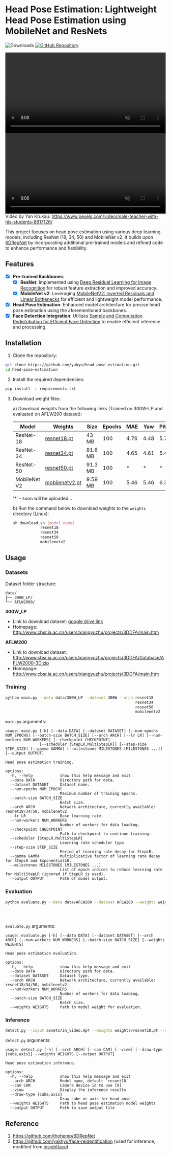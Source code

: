 # Head Pose Estimation: Lightweight Head Pose Estimation using MobileNet and ResNets

![Downloads](https://img.shields.io/github/downloads/yakhyo/head-pose-estimation/total) [![GitHub Repository](https://img.shields.io/badge/GitHub-Repository-blue?logo=github)](https://github.com/yakhyo/head-pose-estimation)

<video controls autoplay loop src="https://github.com/user-attachments/assets/307262d3-8fa0-4084-be6c-29ee1a3903ef" muted="false" width="100%"></video>
<video controls autoplay loop src="https://github.com/user-attachments/assets/50f010cf-6fcf-46b0-87cc-53065cba3fe7" muted="false" width="100%"></video>
Video by Yan Krukau: https://www.pexels.com/video/male-teacher-with-his-students-8617126/

This project focuses on head pose estimation using various deep learning models, including ResNet (18, 34, 50) and MobileNet v2. It builds upon [6DRepNet](https://github.com/thohemp/6DRepNet) by incorporating additional pre-trained models and refined code to enhance performance and flexibility.

## Features

- [x] **Pre-trained Backbones**:
  - [x] **ResNet**: Implemented using [Deep Residual Learning for Image Recognition](https://arxiv.org/abs/1512.03385) for robust feature extraction and improved accuracy.
  - [x] **MobileNet v2**: Leveraging [MobileNetV2: Inverted Residuals and Linear Bottlenecks](https://arxiv.org/abs/1801.04381) for efficient and lightweight model performance.
- [x] **Head Pose Estimation**: Enhanced model architecture for precise head pose estimation using the aforementioned backbones.
- [x] **Face Detection Integration**: Utilizes [Sample and Computation Redistribution for Efficient Face Detection](https://arxiv.org/abs/2105.04714) to enable efficient inference and processing.

## Installation

1. Clone the repository:

```bash
git clone https://github.com/yakyo/head-pose-estimation.git
cd head-pose-estimation
```

2. Install the required dependencies:

```bash
pip install -r requirements.txt
```

3. Download weight files:

   a) Download weights from the following links (Trained on 300W-LP and evaluated on AFLW200 dataset):

   | Model        | Weights                                                                                                  | Size    | Epochs | MAE  | Yaw  | Pitch | Roll |
   | ------------ | -------------------------------------------------------------------------------------------------------- | ------- | ------ | ---- | ---- | ----- | ---- |
   | ResNet-18    | [resnet18.pt](https://github.com/yakhyo/head-pose-estimation/releases/download/v0.0.1/resnet18.pt)       | 43 MB   | 100    | 4.76 | 4.48 | 5.75  | 4.06 |
   | ResNet-34    | [resnet34.pt](https://github.com/yakhyo/head-pose-estimation/releases/download/v0.0.1/resnet34.pt)       | 81.6 MB | 100    | 4.65 | 4.61 | 5.46  | 3.89 |
   | ResNet-50    | [resnet50.pt](https://github.com/yakhyo/head-pose-estimation/releases/download/v0.0.1/resnet50.pt)       | 91.3 MB | 100    | \*   | \*   | \*    | \*   |
   | MobileNet V2 | [mobilenetv2.pt](https://github.com/yakhyo/head-pose-estimation/releases/download/v0.0.1/mobilenetv2.pt) | 9.59 MB | 100    | 5.46 | 5.46 | 6.33  | 4.59 |

   '\*' - soon will be uploaded...

   b) Run the command below to download weights to the `weights` directory (Linux):

   ```bash
   sh download.sh [model_name]
               resnet18
               resnet34
               resnet50
               mobilenetv2
   ```

## Usage

### Datasets

Dataset folder structure:

```
data/
├── 300W_LP/
└── AFLW2000/
```

**300W_LP**

- Link to download dataset: [google drive link](https://drive.google.com/file/d/0B7OEHD3T4eCkVGs0TkhUWFN6N1k/view?usp=sharing&resourcekey=0-WT5tO4TOCbNZY6r6z6WmOA)
- Homepage: http://www.cbsr.ia.ac.cn/users/xiangyuzhu/projects/3DDFA/main.htm

**AFLW200**

- Link to download dataset: http://www.cbsr.ia.ac.cn/users/xiangyuzhu/projects/3DDFA/Database/AFLW2000-3D.zip
- Homepage: http://www.cbsr.ia.ac.cn/users/xiangyuzhu/projects/3DDFA/main.htm

### Training

```bash
python main.py --data data/300W_LP --dataset 300W --arch resnet18
                                                         resnet34
                                                         resnet50
                                                         mobilenetv2
```

`main.py` arguments:

```
usage: main.py [-h] [--data DATA] [--dataset DATASET] [--num-epochs NUM_EPOCHS] [--batch-size BATCH_SIZE] [--arch ARCH] [--lr LR] [--num-workers NUM_WORKERS] [--checkpoint CHECKPOINT]
               [--scheduler {StepLR,MultiStepLR}] [--step-size STEP_SIZE] [--gamma GAMMA] [--milestones MILESTONES [MILESTONES ...]] [--output OUTPUT]

Head pose estimation training.

options:
  -h, --help            show this help message and exit
  --data DATA           Directory path for data.
  --dataset DATASET     Dataset name.
  --num-epochs NUM_EPOCHS
                        Maximum number of training epochs.
  --batch-size BATCH_SIZE
                        Batch size.
  --arch ARCH           Network architecture, currently available: resnet18/34/50, mobilenetv2
  --lr LR               Base learning rate.
  --num-workers NUM_WORKERS
                        Number of workers for data loading.
  --checkpoint CHECKPOINT
                        Path to checkpoint to continue training.
  --scheduler {StepLR,MultiStepLR}
                        Learning rate scheduler type.
  --step-size STEP_SIZE
                        Period of learning rate decay for StepLR.
  --gamma GAMMA         Multiplicative factor of learning rate decay for StepLR and ExponentialLR.
  --milestones MILESTONES [MILESTONES ...]
                        List of epoch indices to reduce learning rate for MultiStepLR (ignored if StepLR is used).
  --output OUTPUT       Path of model output.
```

### Evaluation

```bash
python evaluate.py --data data/AFLW200 --dataset AFLW200 --weights weights/resnet18.pt --arch resnet18
                                                                           resnet34.pt        resnet34
                                                                           resnet50.pt        resnet50
                                                                           mobilenetv2.pt     mobilenetv2
```

`evaluate.py` arguments:

```
usage: evaluate.py [-h] [--data DATA] [--dataset DATASET] [--arch ARCH] [--num-workers NUM_WORKERS] [--batch-size BATCH_SIZE] [--weights WEIGHTS]

Head pose estimation evaluation.

options:
  -h, --help            show this help message and exit
  --data DATA           Directory path for data.
  --dataset DATASET     Dataset type.
  --arch ARCH           Network architecture, currently available: resnet18/34/50, mobilenetv2
  --num-workers NUM_WORKERS
                        Number of workers for data loading.
  --batch-size BATCH_SIZE
                        Batch size.
  --weights WEIGHTS     Path to model weight for evaluation.
```

### Inference

```bash
detect.py --input assets/in_video.mp4 --weights weights/resnet18.pt --arch resnet18 --output output.mp4
```

`detect.py` arguments:

```
usage: detect.py [-h] [--arch ARCH] [--cam CAM] [--view] [--draw-type {cube,axis}] --weights WEIGHTS [--output OUTPUT]

Head pose estimation inference.

options:
  -h, --help            show this help message and exit
  --arch ARCH           Model name, default `resnet18`
  --cam CAM             Camera device id to use [0]
  --view                Display the inference results
  --draw-type {cube,axis}
                        Draw cube or axis for head pose
  --weights WEIGHTS     Path to head pose estimation model weights
  --output OUTPUT       Path to save output file
```

## Reference

1. https://github.com/thohemp/6DRepNet
2. https://github.com/yakhyo/face-reidentification (used for inference, modified from [insightface](https://github.com/deepinsight/insightface))
